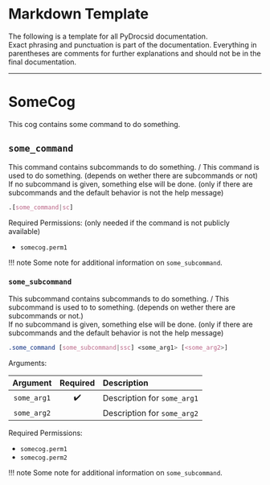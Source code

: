 Markdown Template
=================

The following is a template for all PyDrocsid documentation. <br>
Exact phrasing and punctuation is part of the documentation. Everything in parentheses are comments for further explanations and should not be in the final documentation.

--------------------------

# SomeCog

This cog contains some command to do something.


## `some_command`

This command contains subcommands to do something. / This command is used to do something. (depends on wether there are subcommands or not) <br>
If no subcommand is given, something else will be done. (only if there are subcommands and the default behavior is not the help message)

```css
.[some_command|sc]
```

Required Permissions: (only needed if the command is not publicly available)

- `somecog.perm1`

!!! note
    Some note for additional information on `some_subcommand`.


### `some_subcommand`

This subcommand contains subcommands to do something. / This subcommand is used to to something. (depends on wether there are subcommands or not.) <br>
If no subcommand is given, something else will be done. (only if there are subcommands and the default behavior is not the help message)

```css
.some_command [some_subcommand|ssc] <some_arg1> [<some_arg2>]
```

Arguments:

|Argument|Required|Description|
|:------:|:------:|:----------|
|`some_arg1`|:heavy_check_mark:|Description for `some_arg1`|
|`some_arg2`||Description for `some_arg2`|

Required Permissions:

- `somecog.perm1`
- `somecog.perm2`

!!! note
    Some note for additional information on `some_subcommand`.
